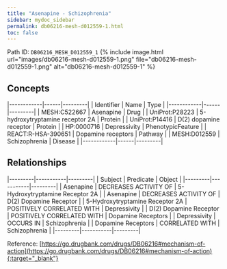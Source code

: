 ```yaml
---
title: "Asenapine - Schizophrenia"
sidebar: mydoc_sidebar
permalink: db06216-mesh-d012559-1.html
toc: false 
---
```



Path ID: `DB06216_MESH_D012559_1`
{% include image.html url="images/db06216-mesh-d012559-1.png" file="db06216-mesh-d012559-1.png" alt="db06216-mesh-d012559-1" %}

## Concepts

|------------|------|---------|
| Identifier | Name | Type    |
|------------|------|---------|
| MESH:C522667 | Asenapine | Drug |
| UniProt:P28223 | 5-hydroxytryptamine receptor 2A | Protein |
| UniProt:P14416 | D(2) dopamine receptor | Protein |
| HP:0000716 | Depressivity | PhenotypicFeature |
| REACT:R-HSA-390651 | Dopamine receptors | Pathway |
| MESH:D012559 | Schizophrenia | Disease |
|------------|------|---------|

## Relationships

|---------|-----------|---------|
| Subject | Predicate | Object  |
|---------|-----------|---------|
| Asenapine | DECREASES ACTIVITY OF | 5-Hydroxytryptamine Receptor 2A |
| Asenapine | DECREASES ACTIVITY OF | D(2) Dopamine Receptor |
| 5-Hydroxytryptamine Receptor 2A | POSITIVELY CORRELATED WITH | Depressivity |
| D(2) Dopamine Receptor | POSITIVELY CORRELATED WITH | Dopamine Receptors |
| Depressivity | OCCURS IN | Schizophrenia |
| Dopamine Receptors | CORRELATED WITH | Schizophrenia |
|---------|-----------|---------|

Reference: [https://go.drugbank.com/drugs/DB06216#mechanism-of-action](https://go.drugbank.com/drugs/DB06216#mechanism-of-action){:target="_blank"}